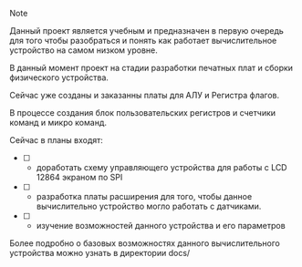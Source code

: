 > [!NOTE]
> Данный проект является учебным и предназначен в первую очередь для того
> чтобы разобраться и понять как работает вычислительное устройство на самом 
> низком уровне.

В данный момент проект на стадии разработки печатных плат и сборки физического 
устройства. 

Сейчас уже созданы и заказанны платы для АЛУ и Регистра флагов.

В процессе создания блок пользовательских регистров и счетчики команд и микро команд.

Сейчас в планы входят:
- [ ] - доработать схему управляющего устройства для работы с LCD 12864 экраном по SPI
- [ ] - разработка платы расширения для того, чтобы данное вычислительно устройство могло работать с датчиками.
- [ ] - изучение возможностей данного устройства и его параметров

Более подробно о базовых возможностях данного вычислительного устройства можно узнать в директории docs/



